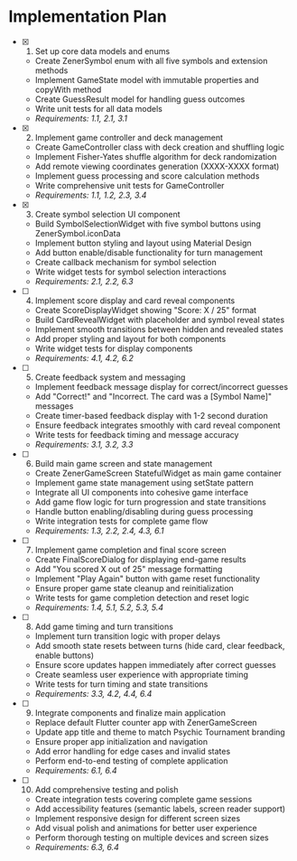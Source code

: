 # Implementation Plan

- [x] 1. Set up core data models and enums

  - Create ZenerSymbol enum with all five symbols and extension methods
  - Implement GameState model with immutable properties and copyWith method
  - Create GuessResult model for handling guess outcomes
  - Write unit tests for all data models
  - _Requirements: 1.1, 2.1, 3.1_

- [x] 2. Implement game controller and deck management

  - Create GameController class with deck creation and shuffling logic
  - Implement Fisher-Yates shuffle algorithm for deck randomization
  - Add remote viewing coordinates generation (XXXX-XXXX format)
  - Implement guess processing and score calculation methods
  - Write comprehensive unit tests for GameController
  - _Requirements: 1.1, 1.2, 2.3, 3.4_

- [x] 3. Create symbol selection UI component

  - Build SymbolSelectionWidget with five symbol buttons using ZenerSymbol.iconData
  - Implement button styling and layout using Material Design
  - Add button enable/disable functionality for turn management
  - Create callback mechanism for symbol selection
  - Write widget tests for symbol selection interactions
  - _Requirements: 2.1, 2.2, 6.3_

- [ ] 4. Implement score display and card reveal components

  - Create ScoreDisplayWidget showing "Score: X / 25" format
  - Build CardRevealWidget with placeholder and symbol reveal states
  - Implement smooth transitions between hidden and revealed states
  - Add proper styling and layout for both components
  - Write widget tests for display components
  - _Requirements: 4.1, 4.2, 6.2_

- [ ] 5. Create feedback system and messaging

  - Implement feedback message display for correct/incorrect guesses
  - Add "Correct!" and "Incorrect. The card was a [Symbol Name]" messages
  - Create timer-based feedback display with 1-2 second duration
  - Ensure feedback integrates smoothly with card reveal component
  - Write tests for feedback timing and message accuracy
  - _Requirements: 3.1, 3.2, 3.3_

- [ ] 6. Build main game screen and state management

  - Create ZenerGameScreen StatefulWidget as main game container
  - Implement game state management using setState pattern
  - Integrate all UI components into cohesive game interface
  - Add game flow logic for turn progression and state transitions
  - Handle button enabling/disabling during guess processing
  - Write integration tests for complete game flow
  - _Requirements: 1.3, 2.2, 2.4, 4.3, 6.1_

- [ ] 7. Implement game completion and final score screen

  - Create FinalScoreDialog for displaying end-game results
  - Add "You scored X out of 25" message formatting
  - Implement "Play Again" button with game reset functionality
  - Ensure proper game state cleanup and reinitialization
  - Write tests for game completion detection and reset logic
  - _Requirements: 1.4, 5.1, 5.2, 5.3, 5.4_

- [ ] 8. Add game timing and turn transitions

  - Implement turn transition logic with proper delays
  - Add smooth state resets between turns (hide card, clear feedback, enable buttons)
  - Ensure score updates happen immediately after correct guesses
  - Create seamless user experience with appropriate timing
  - Write tests for turn timing and state transitions
  - _Requirements: 3.3, 4.2, 4.4, 6.4_

- [ ] 9. Integrate components and finalize main application

  - Replace default Flutter counter app with ZenerGameScreen
  - Update app title and theme to match Psychic Tournament branding
  - Ensure proper app initialization and navigation
  - Add error handling for edge cases and invalid states
  - Perform end-to-end testing of complete application
  - _Requirements: 6.1, 6.4_

- [ ] 10. Add comprehensive testing and polish
  - Create integration tests covering complete game sessions
  - Add accessibility features (semantic labels, screen reader support)
  - Implement responsive design for different screen sizes
  - Add visual polish and animations for better user experience
  - Perform thorough testing on multiple devices and screen sizes
  - _Requirements: 6.3, 6.4_
